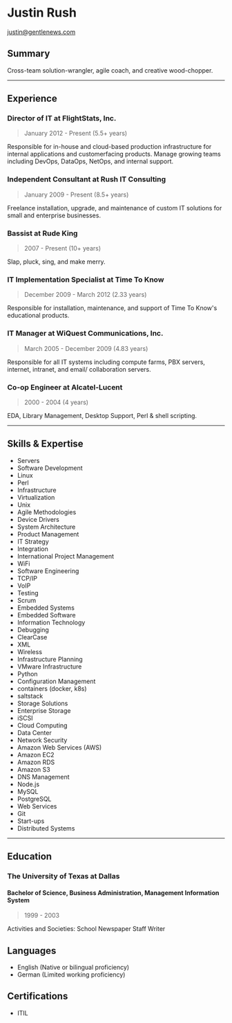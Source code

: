 # Justin Rush
<justin@gentlenews.com>

## Summary

Cross-team solution-wrangler, agile coach, and creative wood-chopper.

---

## Experience

### Director of IT at FlightStats, Inc.
> January 2012 - Present (5.5+ years)

Responsible for in-house and cloud-based production infrastructure for internal applications and customerfacing
products. Manage growing teams including DevOps, DataOps, NetOps, and internal support.

### Independent Consultant at Rush IT Consulting
> January 2009 - Present (8.5+ years)

Freelance installation, upgrade, and maintenance of custom IT solutions for small and enterprise businesses.

### Bassist at Rude King
> 2007 - Present (10+ years)

Slap, pluck, sing, and make merry.


### IT Implementation Specialist at Time To Know
> December 2009 - March 2012 (2.33 years)

Responsible for installation, maintenance, and support of Time To Know's educational products.

### IT Manager at WiQuest Communications, Inc.
> March 2005 - December 2009 (4.83 years)

Responsible for all IT systems including compute farms, PBX servers, internet, intranet, and email/
collaboration servers.

### Co-op Engineer at Alcatel-Lucent
> 2000 - 2004 (4 years)

EDA, Library Management, Desktop Support, Perl & shell scripting.

---

## Skills & Expertise
* Servers
* Software Development
* Linux
* Perl
* Infrastructure
* Virtualization
* Unix
* Agile Methodologies
* Device Drivers
* System Architecture
* Product Management
* IT Strategy
* Integration
* International Project Management
* WiFi
* Software Engineering
* TCP/IP
* VoIP
* Testing
* Scrum
* Embedded Systems
* Embedded Software
* Information Technology
* Debugging
* ClearCase
* XML
* Wireless
* Infrastructure Planning
* VMware Infrastructure
* Python
* Configuration Management
* containers (docker, k8s)
* saltstack
* Storage Solutions
* Enterprise Storage
* iSCSI
* Cloud Computing
* Data Center
* Network Security
* Amazon Web Services (AWS)
* Amazon EC2
* Amazon RDS
* Amazon S3
* DNS Management
* Node.js
* MySQL
* PostgreSQL
* Web Services
* Git
* Start-ups
* Distributed Systems

---

## Education
### The University of Texas at Dallas
#### Bachelor of Science, Business Administration, Management Information System
> 1999 - 2003

Activities and Societies: School Newspaper Staff Writer


## Languages
* English (Native or bilingual proficiency)
* German (Limited working proficiency)

## Certifications
* ITIL
 
